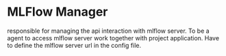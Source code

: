 # MLFlow Manager

responsible for managing the api interaction with mlflow server. To be a agent to access mlflow server work together 
with project application. Have to define the mlflow server url in the config file.

